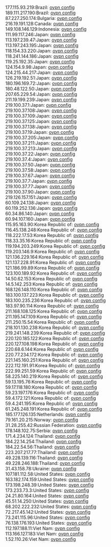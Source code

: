 177.115.93.219:Brazil: [ovpn config](vpn/177_115_93_219.ovpn)  
189.111.217.190:Brazil: [ovpn config](vpn/189_111_217_190.ovpn)  
87.227.250.174:Bulgaria: [ovpn config](vpn/87_227_250_174.ovpn)  
216.19.191.128:Canada: [ovpn config](vpn/216_19_191_128.ovpn)  
149.108.146.129:Indonesia: [ovpn config](vpn/149_108_146_129.ovpn)  
111.99.117.246:Japan: [ovpn config](vpn/111_99_117_246.ovpn)  
113.197.239.47:Japan: [ovpn config](vpn/113_197_239_47.ovpn)  
113.197.243.195:Japan: [ovpn config](vpn/113_197_243_195.ovpn)  
118.154.33.220:Japan: [ovpn config](vpn/118_154_33_220.ovpn)  
118.241.144.186:Japan: [ovpn config](vpn/118_241_144_186.ovpn)  
119.25.192.35:Japan: [ovpn config](vpn/119_25_192_35.ovpn)  
124.154.9.98:Japan: [ovpn config](vpn/124_154_9_98.ovpn)  
124.215.44.217:Japan: [ovpn config](vpn/124_215_44_217.ovpn)  
126.219.192.51:Japan: [ovpn config](vpn/126_219_192_51.ovpn)  
180.196.169.72:Japan: [ovpn config](vpn/180_196_169_72.ovpn)  
180.48.122.50:Japan: [ovpn config](vpn/180_48_122_50.ovpn)  
207.65.229.54:Japan: [ovpn config](vpn/207_65_229_54.ovpn)  
211.19.199.239:Japan: [ovpn config](vpn/211_19_199_239.ovpn)  
219.100.37.1:Japan: [ovpn config](vpn/219_100_37_1.ovpn)  
219.100.37.108:Japan: [ovpn config](vpn/219_100_37_108.ovpn)  
219.100.37.109:Japan: [ovpn config](vpn/219_100_37_109.ovpn)  
219.100.37.125:Japan: [ovpn config](vpn/219_100_37_125.ovpn)  
219.100.37.138:Japan: [ovpn config](vpn/219_100_37_138.ovpn)  
219.100.37.19:Japan: [ovpn config](vpn/219_100_37_19.ovpn)  
219.100.37.205:Japan: [ovpn config](vpn/219_100_37_205.ovpn)  
219.100.37.211:Japan: [ovpn config](vpn/219_100_37_211.ovpn)  
219.100.37.213:Japan: [ovpn config](vpn/219_100_37_213.ovpn)  
219.100.37.22:Japan: [ovpn config](vpn/219_100_37_22.ovpn)  
219.100.37.4:Japan: [ovpn config](vpn/219_100_37_4.ovpn)  
219.100.37.50:Japan: [ovpn config](vpn/219_100_37_50.ovpn)  
219.100.37.58:Japan: [ovpn config](vpn/219_100_37_58.ovpn)  
219.100.37.67:Japan: [ovpn config](vpn/219_100_37_67.ovpn)  
219.100.37.7:Japan: [ovpn config](vpn/219_100_37_7.ovpn)  
219.100.37.77:Japan: [ovpn config](vpn/219_100_37_77.ovpn)  
219.100.37.90:Japan: [ovpn config](vpn/219_100_37_90.ovpn)  
219.126.157.151:Japan: [ovpn config](vpn/219_126_157_151.ovpn)  
60.109.24.138:Japan: [ovpn config](vpn/60_109_24_138.ovpn)  
60.119.252.136:Japan: [ovpn config](vpn/60_119_252_136.ovpn)  
60.34.86.140:Japan: [ovpn config](vpn/60_34_86_140.ovpn)  
60.94.107.160:Japan: [ovpn config](vpn/60_94_107_160.ovpn)  
115.95.163.90:Korea Republic of: [ovpn config](vpn/115_95_163_90.ovpn)  
116.45.138.248:Korea Republic of: [ovpn config](vpn/116_45_138_248.ovpn)  
118.222.17.53:Korea Republic of: [ovpn config](vpn/118_222_17_53.ovpn)  
118.33.35.16:Korea Republic of: [ovpn config](vpn/118_33_35_16.ovpn)  
119.194.203.249:Korea Republic of: [ovpn config](vpn/119_194_203_249.ovpn)  
119.203.146.9:Korea Republic of: [ovpn config](vpn/119_203_146_9.ovpn)  
121.136.229.164:Korea Republic of: [ovpn config](vpn/121_136_229_164.ovpn)  
121.137.228.91:Korea Republic of: [ovpn config](vpn/121_137_228_91.ovpn)  
121.186.99.89:Korea Republic of: [ovpn config](vpn/121_186_99_89.ovpn)  
123.100.189.92:Korea Republic of: [ovpn config](vpn/123_100_189_92.ovpn)  
14.50.62.153:Korea Republic of: [ovpn config](vpn/14_50_62_153.ovpn)  
14.5.142.253:Korea Republic of: [ovpn config](vpn/14_5_142_253.ovpn)  
168.126.148.110:Korea Republic of: [ovpn config](vpn/168_126_148_110.ovpn)  
183.100.137.223:Korea Republic of: [ovpn config](vpn/183_100_137_223.ovpn)  
183.100.235.236:Korea Republic of: [ovpn config](vpn/183_100_235_236.ovpn)  
183.97.90.114:Korea Republic of: [ovpn config](vpn/183_97_90_114.ovpn)  
211.168.108.125:Korea Republic of: [ovpn config](vpn/211_168_108_125.ovpn)  
211.195.147.109:Korea Republic of: [ovpn config](vpn/211_195_147_109.ovpn)  
211.250.15.54:Korea Republic of: [ovpn config](vpn/211_250_15_54.ovpn)  
218.101.130.238:Korea Republic of: [ovpn config](vpn/218_101_130_238.ovpn)  
219.241.148.239:Korea Republic of: [ovpn config](vpn/219_241_148_239.ovpn)  
220.120.185.122:Korea Republic of: [ovpn config](vpn/220_120_185_122.ovpn)  
220.127.108.198:Korea Republic of: [ovpn config](vpn/220_127_108_198.ovpn)  
220.68.6.144:Korea Republic of: [ovpn config](vpn/220_68_6_144.ovpn)  
220.77.234.172:Korea Republic of: [ovpn config](vpn/220_77_234_172.ovpn)  
221.145.160.251:Korea Republic of: [ovpn config](vpn/221_145_160_251.ovpn)  
222.112.191.91:Korea Republic of: [ovpn config](vpn/222_112_191_91.ovpn)  
222.99.251.59:Korea Republic of: [ovpn config](vpn/222_99_251_59.ovpn)  
58.225.140.219:Korea Republic of: [ovpn config](vpn/58_225_140_219.ovpn)  
59.13.195.76:Korea Republic of: [ovpn config](vpn/59_13_195_76.ovpn)  
59.17.118.180:Korea Republic of: [ovpn config](vpn/59_17_118_180.ovpn)  
59.23.197.176:Korea Republic of: [ovpn config](vpn/59_23_197_176.ovpn)  
59.4.172.121:Korea Republic of: [ovpn config](vpn/59_4_172_121.ovpn)  
59.4.241.195:Korea Republic of: [ovpn config](vpn/59_4_241_195.ovpn)  
61.245.248.191:Korea Republic of: [ovpn config](vpn/61_245_248_191.ovpn)  
185.177.126.135:Netherlands: [ovpn config](vpn/185_177_126_135.ovpn)  
79.161.20.215:Norway: [ovpn config](vpn/79_161_20_215.ovpn)  
31.28.255.42:Russian Federation: [ovpn config](vpn/31_28_255_42.ovpn)  
178.148.102.75:Serbia: [ovpn config](vpn/178_148_102_75.ovpn)  
171.4.234.124:Thailand: [ovpn config](vpn/171_4_234_124.ovpn)  
184.22.14.254:Thailand: [ovpn config](vpn/184_22_14_254.ovpn)  
184.22.54.56:Thailand: [ovpn config](vpn/184_22_54_56.ovpn)  
223.207.217.77:Thailand: [ovpn config](vpn/223_207_217_77.ovpn)  
49.228.139.116:Thailand: [ovpn config](vpn/49_228_139_116.ovpn)  
49.228.246.188:Thailand: [ovpn config](vpn/49_228_246_188.ovpn)  
31.43.158.78:Ukraine: [ovpn config](vpn/31_43_158_78.ovpn)  
107.181.112.58:United States: [ovpn config](vpn/107_181_112_58.ovpn)  
163.182.174.159:United States: [ovpn config](vpn/163_182_174_159.ovpn)  
173.198.248.39:United States: [ovpn config](vpn/173_198_248_39.ovpn)  
173.233.73.3:United States: [ovpn config](vpn/173_233_73_3.ovpn)  
24.21.80.164:United States: [ovpn config](vpn/24_21_80_164.ovpn)  
45.51.14.250:United States: [ovpn config](vpn/45_51_14_250.ovpn)  
68.202.222.232:United States: [ovpn config](vpn/68_202_222_232.ovpn)  
72.217.45.142:United States: [ovpn config](vpn/72_217_45_142.ovpn)  
73.241.115.96:United States: [ovpn config](vpn/73_241_115_96.ovpn)  
76.138.176.193:United States: [ovpn config](vpn/76_138_176_193.ovpn)  
112.197.188.11:Viet Nam: [ovpn config](vpn/112_197_188_11.ovpn)  
113.166.127.183:Viet Nam: [ovpn config](vpn/113_166_127_183.ovpn)  
1.52.110.26:Viet Nam: [ovpn config](vpn/1_52_110_26.ovpn)  
